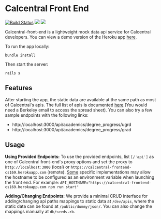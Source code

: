 # Calcentral Front End

[![Build Status](https://travis-ci.com/XiaochenH/calcentral-front-end.svg?branch=master)](https://travis-ci.com/XiaochenH/calcentral-front-end) <a href="https://codeclimate.com/github/XiaochenH/calcentral-front-end/test_coverage"><img src="https://api.codeclimate.com/v1/badges/520d16475274ca32c622/test_coverage" /></a> <a href="https://codeclimate.com/github/XiaochenH/calcentral-front-end/maintainability"><img src="https://api.codeclimate.com/v1/badges/520d16475274ca32c622/maintainability" /></a>

Calcentral-front-end is a lightweight mock data api service for Calcentral developers. You can view a demo version of the Heroku app [here](https://calcentral-frontend-cs169.herokuapp.com).

To run the app locally:
```
bundle install
```
Then start the server:
```
rails s
```
## Features
After starting the app, the static data are available at the same path as most of Calcentral's apis. The full list of apis is documented [here](https://docs.google.com/spreadsheets/d/1RVehxhPnhdH8qHjYJXty8w1Q66qEGADZwVhIRpM63x0) (You would need a Berkeley email to access the spread sheet). You can also try a few sample endpoints with the following links:

* http://localhost:3000/api/academics/degree_progress/ugrd
* http://localhost:3000/api/academics/degree_progress/grad

## Usage
**Using Provided Endpoints:** To use the provided endpoints, list `[/'api']` as one of Calcentral front-end's proxy options and set the proxy to `http://localhost:3000` (local) or `https://calcentral-frontend-cs169.herokuapp.com` (remote). [Some](https://github.com/developish/calcentral/commits/dev-server) specific implementations may allow the hostname to be configured as an environment variable when launching the front end. For example:
`API_HOSTNAME="https://calcentral-frontend-cs169.herokuapp.com npm run start"`

**Adding/Changing Endpoints:** We provide a minimal CRUD interface for adding/changing api paths mappings to static data at `/dev/apis`, where the static data can be found at `/public/dummy/json/`. You can also change the mappings manually at `db/seeds.rb`.

